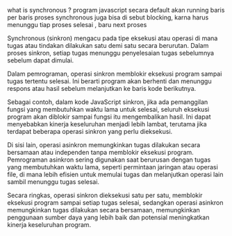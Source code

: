 what is synchronous ?
program javascript secara default akan running baris per baris
proses synchronous juga bisa di sebut blocking, karna harus menunggu tiap proses selesai , baru next proses


Synchronous (sinkron) mengacu pada tipe eksekusi atau operasi di mana tugas atau tindakan dilakukan satu demi satu secara berurutan. Dalam proses sinkron, setiap tugas menunggu penyelesaian tugas sebelumnya sebelum dapat dimulai.

Dalam pemrograman, operasi sinkron memblokir eksekusi program sampai tugas tertentu selesai. Ini berarti program akan berhenti dan menunggu respons atau hasil sebelum melanjutkan ke baris kode berikutnya.

Sebagai contoh, dalam kode JavaScript sinkron, jika ada pemanggilan fungsi yang membutuhkan waktu lama untuk selesai, seluruh eksekusi program akan diblokir sampai fungsi itu mengembalikan hasil. Ini dapat menyebabkan kinerja keseluruhan menjadi lebih lambat, terutama jika terdapat beberapa operasi sinkron yang perlu dieksekusi.

Di sisi lain, operasi asinkron memungkinkan tugas dilakukan secara bersamaan atau independen tanpa memblokir eksekusi program. Pemrograman asinkron sering digunakan saat berurusan dengan tugas yang membutuhkan waktu lama, seperti permintaan jaringan atau operasi file, di mana lebih efisien untuk memulai tugas dan melanjutkan operasi lain sambil menunggu tugas selesai.

Secara ringkas, operasi sinkron dieksekusi satu per satu, memblokir eksekusi program sampai setiap tugas selesai, sedangkan operasi asinkron memungkinkan tugas dilakukan secara bersamaan, memungkinkan penggunaan sumber daya yang lebih baik dan potensial meningkatkan kinerja keseluruhan program.

